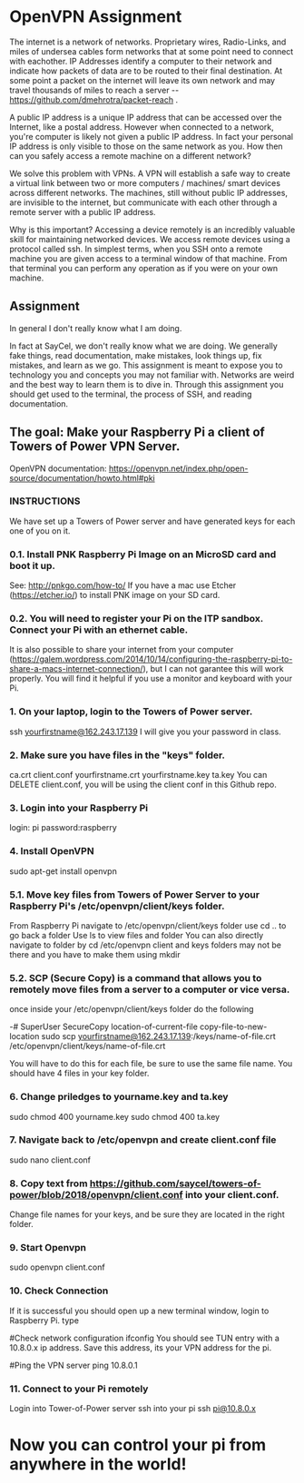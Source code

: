 # OpenVPN Assignment
The internet is a network of networks.  Proprietary wires, Radio-Links, and miles of undersea cables form networks that at some point need to connect with eachother.  IP Addresses identify a computer to their network and indicate how packets of data are to be routed to their final destination.  At some point a packet on the internet will leave its own network and may travel thousands of miles to reach a server -- https://github.com/dmehrotra/packet-reach .   

A public IP address is a unique IP address that can be accessed over the Internet, like a postal address. However when connected to a network, you're computer is likely not given a public IP address.  In fact your personal IP address is only visible to those on the same network as you.  How then can you safely access a remote machine on a different network?  

We solve this problem with VPNs. A VPN will establish a safe way to create a virtual link between two or more computers / machines/ smart devices across different networks. The machines, still without public IP addresses, are invisible to the internet, but communicate with each other through a remote server with a public IP address.  

Why is this important? Accessing a device remotely is an incredibly valuable skill for maintaining networked devices.  We access remote devices using a protocol called ssh. In simplest terms, when you SSH onto a remote machine you are given access to a terminal window of that machine.  From that terminal you can perform any operation as if you were on your own machine.  

## Assignment

In general I don't really know what I am doing. 

In fact at SayCel, we don't really know what we are doing. 
We generally fake things, read documentation, make mistakes, look things up, fix mistakes, and learn as we go. This assignment is meant to expose you to technology you and concepts you may not familiar with. Networks are weird and the best way to learn them is to dive in.  Through this assignment you should get used to the terminal, the process of SSH, and reading documentation. 

## The goal:  Make your Raspberry Pi a client of Towers of Power VPN Server.  
OpenVPN documentation: https://openvpn.net/index.php/open-source/documentation/howto.html#pki

### INSTRUCTIONS
We have set up a Towers of Power server and have generated keys for each one of you on it. 

### 0.1. Install PNK Raspberry Pi Image on an MicroSD card and boot it up.  
See: http://pnkgo.com/how-to/
If you have a mac use Etcher (https://etcher.io/) to install PNK image on your SD card. 
   
### 0.2. You will need to register your Pi on the ITP sandbox. Connect your Pi with an ethernet cable.  
It is also possible to share your internet from your computer (https://galem.wordpress.com/2014/10/14/configuring-the-raspberry-pi-to-share-a-macs-internet-connection/), but I can not garantee this will work properly.  You will find it helpful if you use a monitor and keyboard with your Pi.  
   
### 1. On your laptop, login to the Towers of Power server.

ssh yourfirstname@162.243.17.139
   I will give you your password in class. 
 
### 2. Make sure you have files in the "keys" folder.
ca.crt  client.conf  yourfirstname.crt  yourfirstname.key  ta.key
You can DELETE client.conf, you will be using the client conf in this Github repo.  

### 3. Login into your Raspberry Pi
login: pi  password:raspberry

### 4. Install OpenVPN
sudo apt-get install openvpn

### 5.1. Move key files from Towers of Power Server to your Raspberry Pi's /etc/openvpn/client/keys folder.
From Raspberry Pi navigate to /etc/openvpn/client/keys folder
use cd .. to go back a folder
Use ls to view files and folder
You can also directly navigate to folder by
cd /etc/openvpn
client and keys folders may not be there and you have to make them using 
mkdir

### 5.2. SCP (Secure Copy) is a command that allows you to remotely move files from a server to a computer or vice versa.

once inside your /etc/openvpn/client/keys folder do the following

-# SuperUser SecureCopy location-of-current-file copy-file-to-new-location
sudo scp yourfirstname@162.243.17.139:/keys/name-of-file.crt /etc/openvpn/client/keys/name-of-file.crt

You will have to do this for each file, be sure to use the same file name.  You should have 4 files in your key folder.  

### 6. Change priledges to yourname.key and ta.key
sudo chmod 400 yourname.key
sudo chmod 400 ta.key

### 7. Navigate back to /etc/openvpn and create client.conf file 

sudo nano client.conf

### 8. Copy text from https://github.com/saycel/towers-of-power/blob/2018/openvpn/client.conf into your client.conf.
Change file names for your keys, and be sure they are located in the right folder. 

### 9. Start Openvpn
sudo openvpn client.conf

### 10. Check Connection
If it is successful you should open up a new terminal window, login to Raspberry Pi.
type

#Check network configuration
ifconfig
You should see TUN entry with a 10.8.0.x ip address.
Save this address, its your VPN address for the pi. 

#Ping the VPN server
ping 10.8.0.1 

### 11. Connect to your Pi remotely

Login into Tower-of-Power server
ssh into your pi
ssh pi@10.8.0.x

# Now you can control your pi from anywhere in the world!

